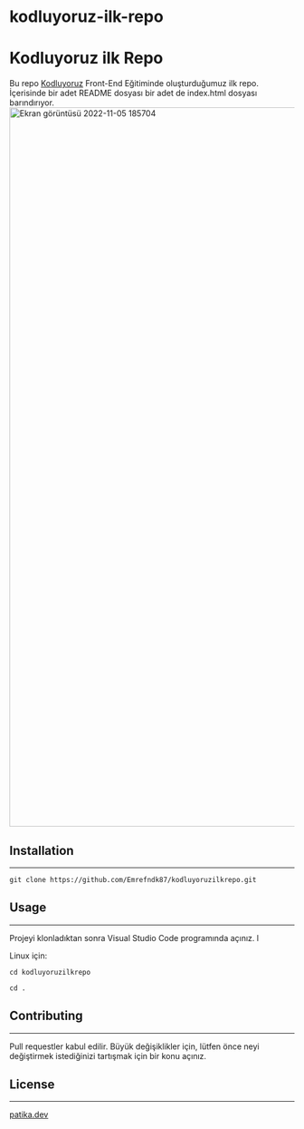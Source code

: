 # kodluyoruz-ilk-repo
# **Kodluyoruz ilk Repo**
Bu repo [Kodluyoruz](https://kodluyoruz.com) Front-End Eğitiminde oluşturduğumuz ilk repo. İçerisinde bir adet README dosyası bir adet de index.html dosyası barındırıyor.
<img width="1268" alt="Ekran görüntüsü 2022-11-05 185704" src="https://user-images.githubusercontent.com/117522485/200130878-a3166e7b-bcde-420c-a5f5-4ffeb4667711.png">

## **Installation** 
-------
```git clone https://github.com/Emrefndk87/kodluyoruzilkrepo.git```

## **Usage**
---
Projeyi klonladıktan sonra Visual Studio Code programında açınız.   l

Linux için:

```cd kodluyoruzilkrepo```

```cd .```

## **Contributing**
---
Pull requestler kabul edilir. Büyük değişiklikler için, lütfen önce neyi değiştirmek istediğinizi tartışmak için bir konu açınız.
## **License**
---
[patika.dev](https://patika.dev)


